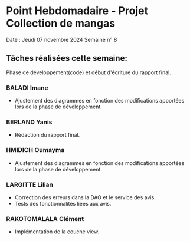 # Point Hebdomadaire - Projet Collection de mangas

Date : Jeudi 07 novembre 2024
Semaine n° 8

## Tâches réalisées cette semaine:
Phase de développement(code) et début d'écriture du rapport final.

### BALADI Imane
- Ajustement des diagrammes en fonction des modifications apportées lors de la phase de développement.

### BERLAND Yanis
- Rédaction du rapport final.

### HMIDICH Oumayma
- Ajustement des diagrammes en fonction des modifications apportées lors de la phase de développement.

### LARGITTE Lilian
- Correction des erreurs dans la DAO et le service des avis.
- Tests des fonctionnalités liées aux avis.

### RAKOTOMALALA Clément
- Implémentation de la couche view.
